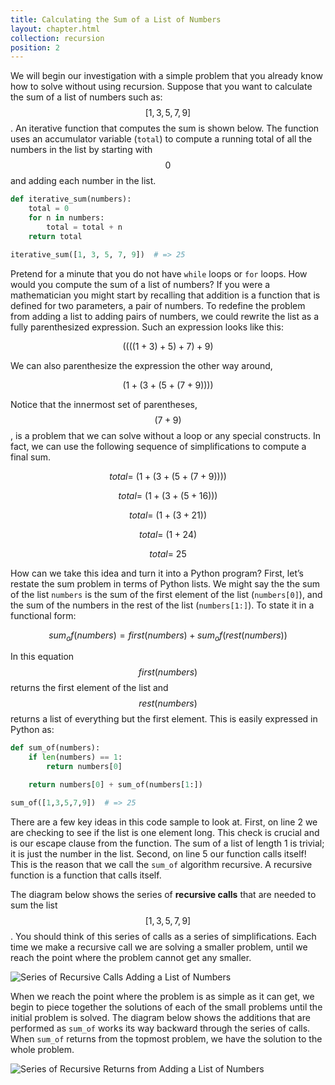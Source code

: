 ```yaml
---
title: Calculating the Sum of a List of Numbers
layout: chapter.html
collection: recursion
position: 2
---
```


We will begin our investigation with a simple problem that you already
know how to solve without using recursion. Suppose that you want to
calculate the sum of a list of numbers such as: $$[1, 3, 5, 7, 9]$$. An
iterative function that computes the sum is shown below. The function uses an accumulator
variable (`total`) to compute a running total of all the numbers in the
list by starting with $$0$$ and adding each number in the list.

```python
def iterative_sum(numbers):
    total = 0
    for n in numbers:
        total = total + n
    return total

iterative_sum([1, 3, 5, 7, 9])  # => 25
```

Pretend for a minute that you do not have `while` loops or `for` loops.
How would you compute the sum of a list of numbers? If you were a
mathematician you might start by recalling that addition is a function
that is defined for two parameters, a pair of numbers. To redefine the
problem from adding a list to adding pairs of numbers, we could rewrite
the list as a fully parenthesized expression. Such an expression looks
like this:

$$((((1 + 3) + 5) + 7) + 9)$$

We can also parenthesize the expression the other way around,

$$(1 + (3 + (5 + (7 + 9))))$$

Notice that the innermost set of parentheses, $$(7 + 9)$$, is a problem
that we can solve without a loop or any special constructs. In fact, we
can use the following sequence of simplifications to compute a final
sum.

$$total = \  (1 + (3 + (5 + (7 + 9))))
$$

$$
total = \  (1 + (3 + (5 + 16)))
$$

$$
total = \  (1 + (3 + 21))
$$

$$
total = \  (1 + 24)
$$

$$
total = \  25$$

How can we take this idea and turn it into a Python program? First,
let’s restate the sum problem in terms of Python lists. We might say the
the sum of the list `numbers` is the sum of the first element of the
list (`numbers[0]`), and the sum of the numbers in the rest of the list
(`numbers[1:]`). To state it in a functional form:

$$sum_of(numbers) = first(numbers) + sum_of(rest(numbers))$$

In this equation $$first(numbers)$$ returns the first element of the list
and $$rest(numbers)$$ returns a list of everything but the first element.
This is easily expressed in Python as:

```python
def sum_of(numbers):
    if len(numbers) == 1:
        return numbers[0]

    return numbers[0] + sum_of(numbers[1:])

sum_of([1,3,5,7,9])  # => 25
```

There are a few key ideas in this code sample to look at. First, on line
2 we are checking to see if the list is one element long. This check is
crucial and is our escape clause from the function. The sum of a list of
length 1 is trivial; it is just the number in the list. Second, on line
5 our function calls itself! This is the reason that we call the
`sum_of` algorithm recursive. A recursive function is a function that
calls itself.

The diagram below shows the series of **recursive calls**
that are needed to sum the list $$[1, 3, 5, 7, 9]$$. You should think of
this series of calls as a series of simplifications. Each time we make a
recursive call we are solving a smaller problem, until we reach the
point where the problem cannot get any smaller.

![Series of Recursive Calls Adding a List of
Numbers](figures/sum-list-in.png)

When we reach the point where the problem is as simple as it can get, we
begin to piece together the solutions of each of the small problems
until the initial problem is solved. The diagram below
shows the additions that are performed as `sum_of` works its way
backward through the series of calls. When `sum_of` returns from the
topmost problem, we have the solution to the whole problem.

![Series of Recursive Returns from Adding a List of
Numbers](figures/sum-list-out.png)
